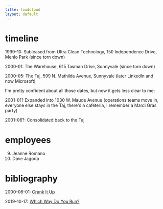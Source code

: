 ```yaml
---
title: loudcloud
layout: default
---
```


# timeline

1999-10: Subleased from Ultra Clean Technology, 150 Independence
Drive, Menlo Park (since torn down)

2000-01: The Warehouse, 615 Tasman Drive, Sunnyvale (since torn down)

2000-05: The Taj, 599 N. Mathilda Avenue, Sunnyvale (later LinkedIn
and now Microsoft)

I'm pretty confident about all those dates, but now it gets less clear
to me:

2001-01? Expanded into 1030 W. Maude Avenue (operations teams move in,
everyone else stays in the Taj, there's a cafeteria, I remember a
Mardi Gras party)

2001-06?: Consolidated back to the Taj

# employees

9. Jeanne Romano
11. Dave Jagoda

# bibliography

2000-08-01: [Crank It Up](https://www.wired.com/2000/08/loudcloud/)

2019-10-17: [Which Way Do You Run?](https://a16z.com/2019/10/17/how-to-be-effective-ceo-leader/)
